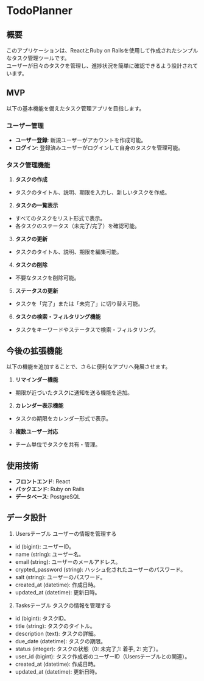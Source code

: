 # TodoPlanner

## 概要
このアプリケーションは、ReactとRuby on Railsを使用して作成されたシンプルなタスク管理ツールです。  
ユーザーが日々のタスクを管理し、進捗状況を簡単に確認できるよう設計されています。

## MVP
以下の基本機能を備えたタスク管理アプリを目指します。

### ユーザー管理
- **ユーザー登録**: 新規ユーザーがアカウントを作成可能。
- **ログイン**: 登録済みユーザーがログインして自身のタスクを管理可能。

### タスク管理機能
1. **タスクの作成**  
  - タスクのタイトル、説明、期限を入力し、新しいタスクを作成。
2. **タスクの一覧表示**  
  - すべてのタスクをリスト形式で表示。  
  - 各タスクのステータス（未完了/完了）を確認可能。
3. **タスクの更新**  
  - タスクのタイトル、説明、期限を編集可能。
4. **タスクの削除**  
  - 不要なタスクを削除可能。
5. **ステータスの更新**  
  - タスクを「完了」または「未完了」に切り替え可能。
6. **タスクの検索・フィルタリング機能**  
  - タスクをキーワードやステータスで検索・フィルタリング。

## 今後の拡張機能
以下の機能を追加することで、さらに便利なアプリへ発展させます。
1. **リマインダー機能**  
  - 期限が近づいたタスクに通知を送る機能を追加。
2. **カレンダー表示機能**  
  - タスクの期限をカレンダー形式で表示。
3. **複数ユーザー対応**  
  - チーム単位でタスクを共有・管理。

## 使用技術
- **フロントエンド**: React
- **バックエンド**: Ruby on Rails
- **データベース**: PostgreSQL

## データ設計
1. Usersテーブル
ユーザーの情報を管理する
- id (bigint): ユーザーID。
- name (string): ユーザー名。
- email (string): ユーザーのメールアドレス。
- crypted_password (string): ハッシュ化されたユーザーのパスワード。
- salt (string): ユーザーのパスワード。
- created_at (datetime): 作成日時。
- updated_at (datetime): 更新日時。

2. Tasksテーブル
タスクの情報を管理する
- id (bigint): タスクID。
- title (string): タスクのタイトル。
- description (text): タスクの詳細。
- due_date (datetime): タスクの期限。
- status (integer): タスクの状態（0: 未完了,1: 着手, 2: 完了）。
- user_id (bigint): タスク作成者のユーザーID（Usersテーブルとの関連）。
- created_at (datetime): 作成日時。
- updated_at (datetime): 更新日時。
